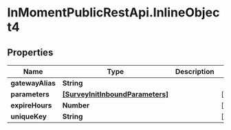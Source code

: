 # InMomentPublicRestApi.InlineObject4

## Properties

Name | Type | Description | Notes
------------ | ------------- | ------------- | -------------
**gatewayAlias** | **String** |  | 
**parameters** | [**[SurveyInitInboundParameters]**](SurveyInitInboundParameters.md) |  | [optional] 
**expireHours** | **Number** |  | [optional] 
**uniqueKey** | **String** |  | [optional] 


